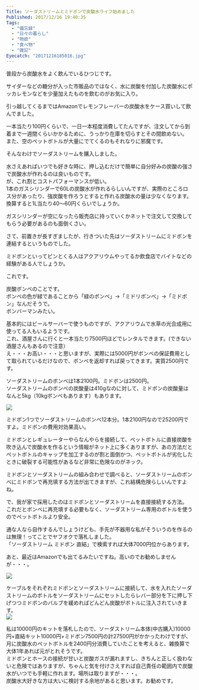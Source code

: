 ```yaml
---
Title: ソーダストリームとミドボンで炭酸水ライフ始めました
Published: 2017/12/16 19:40:35
Tags:
  - "備忘録"
  - "日々の暮らし"
  - "物欲"
  - "食べ物"
  - "雑記"
Eyecatch: "20171216185016.jpg"
---
```

普段から炭酸水をよく飲んでいるひつじです。  

サイダーなどの糖分が入った市販品のではなく、水に炭酸を付加した炭酸水にポッカレモンなどを少量加えたものを飲むのがお気に入り。  

引っ越してくるまではAmazonでレモンフレーバーの炭酸水をケース買いして飲んでました。  

<?# AmazonAffiliate B00N2J5IS0 /?>

一本当たり100円くらいで、一日一本程度消費してたんですが、注文してから到着まで一週間くらいかかるために、うっかり在庫を切らすとその間飲めない。 
また、空のペットボトルが大量にでてくるのもそれなりに邪魔です。  


そんなわけでソーダストリームを購入しました。  

<?# AmazonAffiliate B01KVAZNVE /?>
水さえあればいつでも好きな時に、押し込むだけで簡単に自分好みの炭酸の強さで炭酸水が作れるのは良いものです。  
が、これ割とコストパフォーマンスが低い。  
1本のガスシリンダーで60Lの炭酸水が作れるらしいんですが、実際のところロス分があったり、強炭酸を作ろうとすると作れる炭酸水の量は少なくなります。  
換算すると1L当たり40～60円くらいでしょうか。  

ガスシリンダーが空になったら販売店に持っていくかネットで注文して交換してもらう必要があるのも面倒くさい。  

さて、前置きが長すぎましたが、行きついた先はソーダストリームにミドボンを連結するというものでした。  

ミドボンといってピンとくる人はアクアリウムやってるか飲食店でバイトなどの経験がある人でしょうか。  

これです。  

<?# AmazonAffiliate B00BWGZZNS /?>

炭酸ボンベのことです。  
ボンベの色が緑であることから「緑のボンベ」→「ミドリボンベ」→「ミドボン」なんだそうで。  
ボンバーマンみたい。  

基本的にはビールサーバーで使うものですが、アクアリウムで水草の光合成用に使ってる人もいるようです。  
これ、酒屋さんに行くと一本当たり7500円ほどでレンタルできます。(できない酒屋さんもあるので注意）  
え・・・お高い・・・と思いますが、実際には5000円がボンベの保証費用として取られているだけなので、ボンベを返却すれば戻ってきます。実質2500円です。  

ソーダストリームのボンベは1本2100円。ミドボンは2500円。  
ソーダストリームのボンベの炭酸量は410gなのに対して、ミドボンの炭酸量はなんと5kg（10kgボンベもあります）もあります。  

![](20171216184846.jpg) 

ミドボン1つでソーダストリームのボンベ12本分。1本2100円なので25200円ですよ。ミドボンの費用対効果高い。  

ミドボンとレギュレーターやらなんやらを接続して、ペットボトルに直接炭酸を吹き込んで炭酸水を作るという情報がネット上に多くありますが、あの方法だとペットボトルのキャップを加工するのが割と面倒かつ、ペットボトルが劣化したときに破裂する可能性があるなど非常に危険なのがネック。  

<?# OEmbed "https://jitenshatoryokou.com/make-sparkling-water-20156.html" /?>


ミドボンとソーダストリームの組み合わせで調べると、ソーダストリームのボンベにミドボンで再充填する方法が出てきますが、これ結構危険らしいんですよね。  

<?# OEmbed "https://jitenshatoryokou.com/midobom-sodastream-charge-21915.html" /?>

で、我が家で採用したのはミドボンとソーダストリームを直接接続する方法。  
これだとボンベに再充填する必要もなく、ソーダストリーム専用のボトルを使うのでペットボトルより安全。  

通な人なら自作するんでしょうけども、手先が不器用な私がそういうのを作るのは無理！ってことでヤフオクで落札しました。  
「ソーダストリーム ミドボン 直結」で検索すれば大体7000円位からあります。

<?# OEmbed "https://auctions.yahoo.co.jp/search/search?auccat=&tab_ex=commerce&ei=utf-8&aq=-1&oq=&sc_i=&exflg=1&p=ソーダストリーム+ミドボン+直結&x=0&y=0&fixed=0" /?>

あと、最近はAmazonでも出てるみたいですね。高いのでお勧めしませんが・・・。    

<?# AmazonAffiliate B0728LGY6B /?>



![](20171216184949.jpg) 

ケーブルをそれぞれミドボンとソーダストリームに接続して、水を入れたソーダストリームのボトルをソーダストリームにセットしたらレバー部分を下に押し下げつつミドボンのバルブを緩めればどんどん炭酸がボトルに注入されていきます。  
![](20171216185016.jpg) 

私は10000円のキットを落札したので、ソーダストリーム本体(中古購入)10000円+直結キット10000円+ミドボン7500円の計27500円がかかったわけですが、月に炭酸水のペットボトルを2400円分消費していたことを考えると、雑換算で大体1年あれば元がとれそうです。  
ミドボンとホースの接続が甘いと炭酸ガスが漏れますし、きちんと正しく扱わないと危険ではありますが、ちゃんと気を付けさえすれば自己責任の範囲内で炭酸水がいつでも手軽に作れます。場所は取りますが・・・。  
炭酸水大好きな方は大いに検討する余地があると思います。お勧めです。  